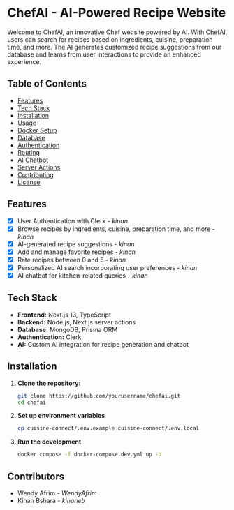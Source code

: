 # ChefAI - AI-Powered Recipe Website

Welcome to ChefAI, an innovative Chef website powered by AI. With ChefAI, users can search for recipes based on ingredients, cuisine, preparation time, and more. The AI generates customized recipe suggestions from our database and learns from user interactions to provide an enhanced experience.

## Table of Contents

- [Features](#features)
- [Tech Stack](#tech-stack)
- [Installation](#installation)
- [Usage](#usage)
- [Docker Setup](#docker-setup)
- [Database](#database)
- [Authentication](#authentication)
- [Routing](#routing)
- [AI Chatbot](#ai-chatbot)
- [Server Actions](#server-actions)
- [Contributing](#contributing)
- [License](#license)

## Features

- [x] User Authentication with Clerk - _kinan_
- [x] Browse recipes by ingredients, cuisine, preparation time, and more - _kinan_
- [x] AI-generated recipe suggestions - _kinan_
- [x] Add and manage favorite recipes - _kinan_
- [x] Rate recipes between 0 and 5 - _kinan_
- [x] Personalized AI search incorporating user preferences - _kinan_
- [x] AI chatbot for kitchen-related queries - _kinan_
<!--
- Full-stack TypeScript implementation
- Custom Docker and Docker Compose setup for deployment
- MongoDB with replica set for development
- Prisma ORM integration

-->

## Tech Stack

- **Frontend:** Next.js 13, TypeScript
- **Backend:** Node.js, Next.js server actions
- **Database:** MongoDB, Prisma ORM
- **Authentication:** Clerk
- **AI:** Custom AI integration for recipe generation and chatbot

## Installation

1.  **Clone the repository:**

    ```bash
    git clone https://github.com/yourusername/chefai.git
    cd chefai
    ```

2.  **Set up environment variables**

    ```bash
    cp cuisine-connect/.env.example cuisine-connect/.env.local
    ```

3.  **Run the development**

    ```bash
    docker compose -f docker-compose.dev.yml up -d
    ```

## Contributors

- Wendy Afrim - _WendyAfrim_
- Kinan Bshara - _kinaneb_

